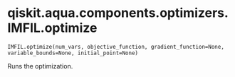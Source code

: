 # qiskit.aqua.components.optimizers.IMFIL.optimize

`IMFIL.optimize(num_vars, objective_function, gradient_function=None, variable_bounds=None, initial_point=None)`

Runs the optimization.
